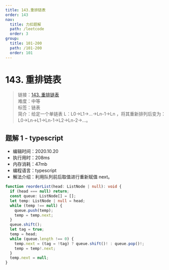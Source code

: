 ```yaml
---
title: 143.重排链表
order: 143
nav:
  title: 力扣题解
  path: /leetcode
  order: 3
group:
  title: 101-200
  path: /101-200
  order: 101
---
```


# 143. 重排链表

> 链接：[143. 重排链表](https://leetcode-cn.com/problems/reorder-list/)  
> 难度：中等  
> 标签：链表  
> 简介：给定一个单链表 L：L0→L1→…→Ln-1→Ln ，将其重新排列后变为： L0→Ln→L1→Ln-1→L2→Ln-2→…。

## 题解 1 - typescript

- 编辑时间：2020.10.20
- 执行用时：208ms
- 内存消耗：47mb
- 编程语言：typescript
- 解法介绍：利用队列前后取值进行重新赋值 next。

```typescript
function reorderList(head: ListNode | null): void {
  if (head === null) return;
  const queue: ListNode[] = [];
  let temp: ListNode | null = head;
  while (temp !== null) {
    queue.push(temp);
    temp = temp.next;
  }
  queue.shift();
  let tag = true;
  temp = head;
  while (queue.length !== 0) {
    temp.next = (tag = !tag) ? queue.shift()! : queue.pop()!;
    temp = temp!.next;
  }
  temp.next = null;
}
```
